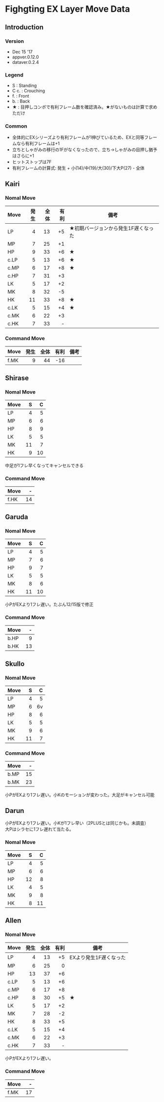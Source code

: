 # Fighgting EX Layer Move Data

## Introduction

### Version

* Dec 15 '17
* appver.0.12.0
* dataver.0.2.4

### Legend

* S : Standing
* C c. : Crouching
* f. : Front
* b. : Back
* ★ : 目押しコンボで有利フレーム数を確認済み。★がないものは計算で求めただけ


### Common

* 全体的にEXシリーズより有利フレームが1伸びているため、EXと同等フレームなら有利フレームは+1
* 立ちとしゃがみの移行の1Fがなくなったので、立ち→しゃがみの目押し猶予はさらに+1
* ヒットストップは7F
* 有利フレームの計算式: 発生 + 小(14)/中(19)/大(30)/下大P(27) - 全体

## Kairi

### Nomal Move

|Move|発生|全体|有利|備考|
|----|--:|---:|--:|---|
|LP|4|13|+5|★初期バージョンから発生1F遅くなった|
|MP|7|25|+1||
|HP|9|33|+6|★|
|c.LP|5|13|+6|★|
|c.MP|6|17|+8|★|
|c.HP|7|31|+3||
|LK|5|17|+2||
|MK|8|32|-5||
|HK|11|33|+8|★|
|c.LK|5|15|+4|★|
|c.MK|6|22|+3||
|c.HK|7|33|-||

### Command Move

|Move|発生|全体|有利|備考|
|----|--:|---:|--:|---|
|f.MK|9|44|-16||


## Shirase

### Nomal Move

|Move|S |C |
|----|-:|-:|
|LP|4|5|
|MP|6|6|
|HP|8|9|
|LK|5|5|
|MK|11|7|
|HK|9|10|

中足が1フレ早くなってキャンセルできる

### Command Move

|Move|-|
|----|-:|
|f.HK|14|

## Garuda

### Nomal Move

|Move|S |C |
|----|-:|-:|
|LP|4|5|
|MP|7|6|
|HP|9|7|
|LK|5|5|
|MK|8|6|
|HK|11|10|

小PがEXより1フレ遅い。たぶん12/15版で修正

### Command Move

|Move|-|
|----|-:|
|b.HP|9|
|b.HK|13|

## Skullo

### Nomal Move

|Move|S |C |
|----|-:|-:|
|LP|4|5|
|MP|6|6v
|HP|8|6|
|LK|5|5|
|MK|9|6|
|HK|11|7|

### Command Move

|Move|-|
|----|-:|
|b.MP|15|
|b.MK|23|

小PがEXより1フレ遅い。小Kのモーションが変わった。大足がキャンセル可能

## Darun

小PがEXより1フレ遅い。小Kが1フレ早い（2PLUSとは同じかも。未調査）  
大Pはシラセに1フレ遅れて当たる。

### Nomal Move

|Move|S |C |
|----|-:|-:|
|LP|4|5|
|MP|6|6|
|HP|12|8|
|LK|4|5|
|MK|9|8|
|HK|8|11|

## Allen

### Nomal Move

|Move|発生|全体|有利|備考|
|----|--:|---:|--:|---|
|LP|4|13|+5|EXより発生1F遅くなった|
|MP|6|25|0||
|HP|13|37|+6||
|c.LP|5|13|+6||
|c.MP|6|17|+8||
|c.HP|8|30|+5|★|
|LK|5|17|+2||
|MK|7|28|-2||
|HK|8|33|+5||
|c.LK|5|15|+4||
|c.MK|6|22|+3||
|c.HK|7|33|-||


小PがEXより1フレ遅い。

### Command Move

|Move|-|
|----|-:|
|f.MK|17|
